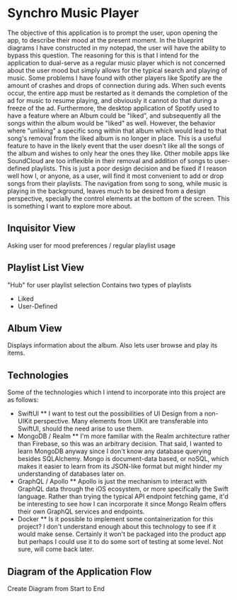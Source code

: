 # Synchro Music Player

The objective of this application is to prompt the user, upon opening the app, to describe their mood at the present moment. In the blueprint diagrams I have constructed in my notepad, the user will have the ability to bypass this question. The reasoning for this is that I intend for the application to dual-serve as a regular music player which is not concerned about the user mood but simply allows for the typical search and playing of music. 
	Some problems I have found with other players like Spotify are the amount of crashes and drops of connection during ads. When such events occur, the entire app must be restarted as it demands the completion of the ad for music to resume playing, and obviously it cannot do that during a freeze of the ad. Furthermore, the desktop application of Spotify used to have a feature where an Album could be "liked", and subsequently all the songs within the album would be "liked" as well. However, the behavior where "unliking" a specific song within that album which would lead to that song's removal from the liked album is no longer in place. This is a useful feature to have in the likely event that the user doesn't like all the songs of the album and wishes to only hear the ones they like.
	Other mobile apps like SoundCloud are too inflexible in their removal and addition of songs to user-defined playlists. This is just a poor design decision and be fixed if I reason well how I, or anyone, as a user, will find it most convenient to add or drop songs from their playlists. The navigation from song to song, while music is playing in the background, leaves much to be desired from a design perspective, specially the control elements at the bottom of the screen. This is something I want to explore more about. 

## Inquisitor View

Asking user for mood preferences / regular playlist usage

## Playlist List View

"Hub" for user playlist selection
Contains two types of playlists

* Liked
* User-Defined

## Album View

Displays information about the album. Also lets user browse and play its items.


## Technologies

Some of the technologies which I intend to incorporate into this project are as follows:

* SwiftUI
  ** I want to test out the possibilities of UI Design from a non-UIKit perspective. Many elements from UIKit are transferable into SwiftUI, should the need arise to use them.
* MongoDB / Realm
  ** I'm more familiar with the Realm architecture rather than Firebase, so this was an arbitrary decision. That said, I wanted to learn MongoDB anyway since I don't know any database querying besides SQLAlchemy. Mongo is document-data based, or noSQL, which makes it easier to learn from its JSON-like format but might hinder my understanding of databases later on.
* GraphQL / Apollo
  ** Apollo is just the mechanism to interact with GraphQL data through the iOS ecosystem, or more specifically the Swift language. Rather than trying the typical API endpoint fetching game, it'd be interesting to see how I can incorporate it since Mongo Realm offers their own GraphQL services and endpoints.
* Docker
  ** Is it possible to implement some containerization for this project? I don't understand enough about this technology to see if it would make sense. Certainly it won't be packaged into the product app but perhaps I could use it to do some sort of testing at some level. Not sure, will come back later.


## Diagram of the Application Flow

Create Diagram from Start to End
